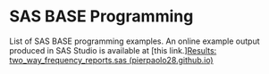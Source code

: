 # SAS BASE Programming 

List of SAS BASE programming examples. An online example output produced in SAS Studio is available at [this link.][Results: two_way_frequency_reports.sas (pierpaolo28.github.io)](https://pierpaolo28.github.io/Open-SAS-Analytics//base_programming/programming1/frequency_report.html)
